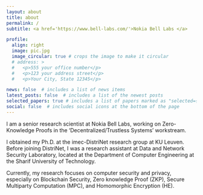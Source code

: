 ```yaml
---
layout: about
title: about
permalink: /
subtitle: <a href='https://www.bell-labs.com/'>Nokia Bell Labs </a>

profile:
  align: right
  image: pic.jpg
  image_circular: true # crops the image to make it circular
  # address: >
  #   <p>555 your office number</p>
  #   <p>123 your address street</p>
  #   <p>Your City, State 12345</p>

news: false  # includes a list of news items
latest_posts: false  # includes a list of the newest posts
selected_papers: true # includes a list of papers marked as "selected={true}"
social: false  # includes social icons at the bottom of the page
---
```


I am a senior research scientist at Nokia Bell Labs, working on Zero-Knowledge Proofs in the ‘Decentralized/Trustless Systems’ workstream.

I obtained my Ph.D. at the imec-DistriNet research group at KU Leuven. Before joining DistriNet, I was a research assistant at Data and Network Security Laboratory, located at the Department of Computer Engineering at the Sharif University of Technology.

Currently, my research focuses on computer security and privacy, especially on Blockchain Security, Zero knowledge Proof (ZKP), Secure Multiparty Computation (MPC), and Homomorphic Encryption (HE).

<!-- Put your address / P.O. box / other info right below your picture. You can also disable any of these elements by editing `profile` property of the YAML header of your `_pages/about.md`. Edit `_bibliography/papers.bib` and Jekyll will render your [publications page](/al-folio/publications/) automatically. -->

<!-- Link to your social media connections, too. This theme is set up to use [Font Awesome icons](http://fortawesome.github.io/Font-Awesome/) and [Academicons](https://jpswalsh.github.io/academicons/), like the ones below. Add your Facebook, Twitter, LinkedIn, Google Scholar, or just disable all of them. -->